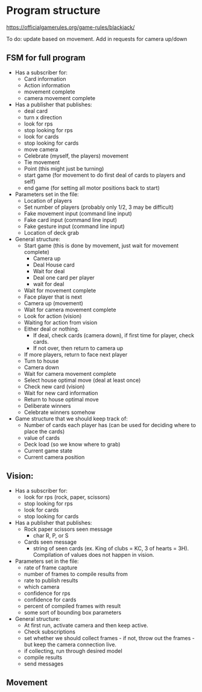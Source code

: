 # Program structure

https://officialgamerules.org/game-rules/blackjack/


To do: update based on movement. Add in requests for camera up/down
## FSM for full program
- Has a subscriber for:
  - Card information
  - Action information
  - movement complete
  - camera movement complete
- Has a publisher that publishes:
  - deal card
  - turn x direction
  - look for rps
  - stop looking for rps
  - look for cards
  - stop looking for cards
  - move camera
  - Celebrate (myself, the players) movement
  - Tie movement
  - Point (this might just be turning)
  - start game (for movement to do first deal of cards to players and self)
  - end game (for setting all motor positions back to start)
- Parameters set in the file:
  - Location of players
  - Set number of players (probably only 1/2, 3 may be difficult)
  - Fake movement input (command line input)
  - Fake card input (command line input)
  - Fake gesture input (command line input)
  - Location of deck grab
- General structure:
  - Start game (this is done by movement, just wait for movement complete)
    - Camera up
    - Deal House card
    - Wait for deal
    - Deal one card per player
    - wait for deal
  - Wait for movement complete
  - Face player that is next
  - Camera up (movement)
  - Wait for camera movement complete
  - Look for action (vision)
  - Waiting for action from vision
  - Either deal or nothing. 
    - If deal, check cards (camera down), if first time for player, check cards. 
    - If not over, then return to camera up
  - If more players, return to face next player
  - Turn to house
  - Camera down
  - Wait for camera movement complete
  - Select house optimal move (deal at least once)
  - Check new card (vision)
  - Wait for new card information
  - Return to house optimal move
  - Deliberate winners
  - Celebrate winners somehow
- Game structure that we should keep track of:
  - Number of cards each player has (can be used for deciding where to place the cards)
  - value of cards
  - Deck load (so we know where to grab)
  - Current game state
  - Current camera position


## Vision:
- Has a subscriber for:
  - look for rps (rock, paper, scissors)
  - stop looking for rps
  - look for cards
  - stop looking for cards
- Has a publisher that publishes:
  - Rock paper scissors seen message
    - char R, P, or S
  - Cards seen message
    - string of seen cards (ex. King of clubs = KC, 3 of hearts = 3H). Compilation of values does not happen in vision.
- Parameters set in the file:
  - rate of frame capture
  - number of frames to compile results from
  - rate to publish results
  - which camera
  - confidence for rps
  - confidence for cards
  - percent of compiled frames with result
  - some sort of bounding box parameters
- General structure:
  - At first run, activate camera and then keep active.
  - Check subscriptions
  - set whether we should collect frames - if not, throw out the frames - but keep the camera connection live.
  - if collecting, run through desired model
  - compile results
  - send messages


## Movement
